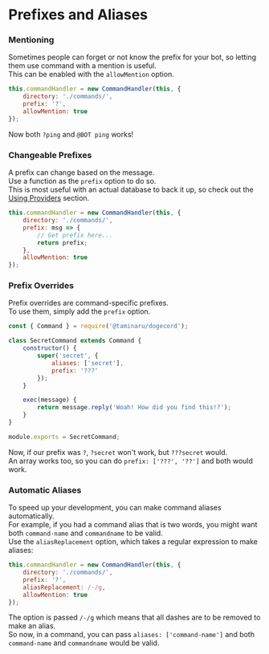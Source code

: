 # Prefixes and Aliases

### Mentioning

Sometimes people can forget or not know the prefix for your bot, so letting them use command with a mention is useful.  
This can be enabled with the `allowMention` option.  

```js
this.commandHandler = new CommandHandler(this, {
    directory: './commands/',
    prefix: '?',
    allowMention: true
});
```

Now both `?ping` and `@BOT ping` works!  

### Changeable Prefixes

A prefix can change based on the message.  
Use a function as the `prefix` option to do so.  
This is most useful with an actual database to back it up, so check out the [Using Providers](../other/providers.md) section.  

```js
this.commandHandler = new CommandHandler(this, {
    directory: './commands/',
    prefix: msg => {
        // Get prefix here...
        return prefix;
    },
    allowMention: true
});
```

### Prefix Overrides

Prefix overrides are command-specific prefixes.  
To use them, simply add the `prefix` option.  

```js
const { Command } = require('@taminaru/dogecord');

class SecretCommand extends Command {
    constructor() {
        super('secret', {
            aliases: ['secret'],
            prefix: '???'
        });
    }

    exec(message) {
        return message.reply('Woah! How did you find this!?');
    }
}

module.exports = SecretCommand;
```

Now, if our prefix was `?`, `?secret` won't work, but `???secret` would.  
An array works too, so you can do `prefix: ['???', '??']` and both would work.  

### Automatic Aliases

To speed up your development, you can make command aliases automatically.  
For example, if you had a command alias that is two words, you might want both `command-name` and `commandname` to be valid.  
Use the `aliasReplacement` option, which takes a regular expression to make aliases:  

```js
this.commandHandler = new CommandHandler(this, {
    directory: './commands/',
    prefix: '?',
    aliasReplacement: /-/g,
    allowMention: true
});
```

The option is passed `/-/g` which means that all dashes are to be removed to make an alias.  
So now, in a command, you can pass `aliases: ['command-name']` and both `command-name` and `commandname` would be valid.  
